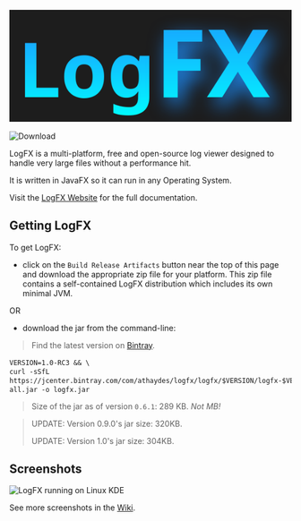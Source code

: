 ![LogFX Logo](docs/images/lofx-logo.png)

![Download](https://github.com/renatoathaydes/LogFX/workflows/Build%20Release%20Artifacts/badge.svg)

LogFX is a multi-platform, free and open-source log viewer designed to handle very large files without a performance hit.

It is written in JavaFX so it can run in any Operating System.

Visit the [LogFX Website](https://renatoathaydes.github.io/LogFX/) for the full documentation.

## Getting LogFX

To get LogFX:

* click on the `Build Release Artifacts` button near the top of this page and download the appropriate zip file
for your platform. This zip file contains a self-contained LogFX distribution which includes its own minimal JVM. 

OR

* download the jar from the command-line:

> Find the latest version on [Bintray](https://bintray.com/renatoathaydes/maven/logfx).

```
VERSION=1.0-RC3 && \
curl -sSfL https://jcenter.bintray.com/com/athaydes/logfx/logfx/$VERSION/logfx-$VERSION-all.jar -o logfx.jar
```

> Size of the jar as of version `0.6.1`: 289 KB. *Not MB!*

> UPDATE: Version 0.9.0's jar size: 320KB.
> 
> UPDATE: Version 1.0's jar size: 304KB. 

## Screenshots

![LogFX running on Linux KDE](https://raw.githubusercontent.com/renatoathaydes/LogFX/next/docs/images/screenshots/logfx-1.0rc2-linux.png)

See more screenshots in the [Wiki](https://github.com/renatoathaydes/LogFX/wiki/Screenshots).
